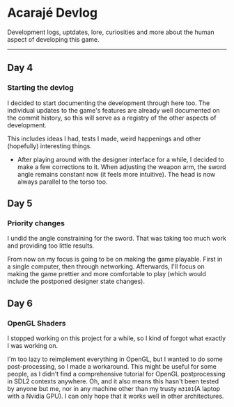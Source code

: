 # Acarajé Devlog
Development logs, uptdates, lore, curiosities and more about the human aspect of developing this game.

---

## Day 4
### Starting the devlog

I decided to start documenting the development through here too. The individual updates to the game's features are already well documented on the commit history, so this will serve as a registry of the other aspects of development.

This includes ideas I had, tests I made, weird happenings and other (hopefully) interesting things.

* After playing around with the designer interface for a while, I decided to make a few corrections to it. When adjusting the weapon arm, the sword angle remains constant now (it feels more intuitive). The head is now always parallel to the torso too.

## Day 5
### Priority changes

I undid the angle constraining for the sword. That was taking too much work and providing too little results.

From now on my focus is going to be on making the game playable. First in a single computer, then through networking. Afterwards, I'll focus on making the game prettier and more comfortable to play (which would include the postponed designer state changes).

## Day 6
### OpenGL Shaders

I stopped working on this project for a while, so I kind of forgot what exactly I was working on.

I'm too lazy to reimplement everything in OpenGL, but I wanted to do some post-processing, so I made a workaround. This might be useful for some people, as I didn't find a comprehensive tutorial for OpenGL postprocessing in SDL2 contexts anywhere. Oh, and it also means this hasn't been tested by anyone but me, nor in any machine other than my trusty `m3101`(A laptop with a Nvidia GPU). I can only hope that it works well in other architectures.